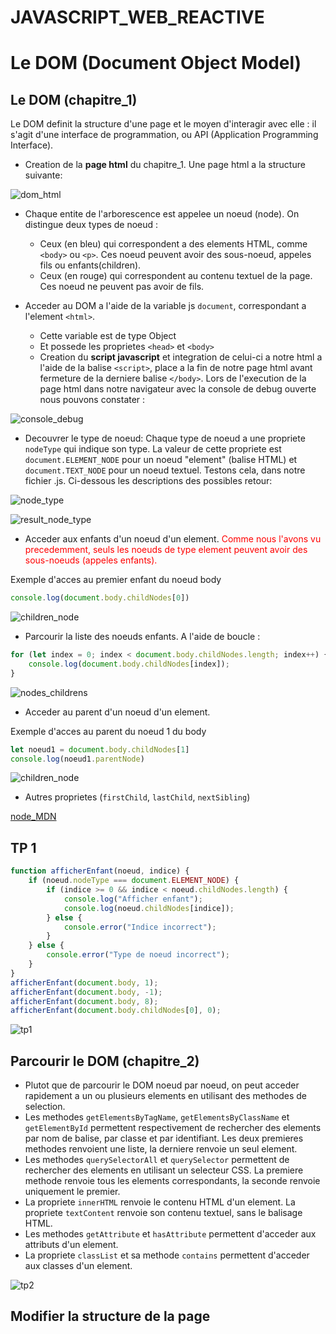 # JAVASCRIPT_WEB_REACTIVE

# Le DOM (Document Object Model)

## Le DOM (chapitre_1)
Le DOM definit la structure d'une page et le moyen d'interagir avec elle : il s'agit d'une interface de programmation, ou API (Application Programming Interface).

* Creation de la **page html** du chapitre_1. Une page html a la structure suivante:

![dom_html](./resources/com_html.bmp)

* Chaque entite de l'arborescence est appelee un noeud (node). On distingue deux types de noeud :
    * Ceux (en bleu) qui correspondent a des elements HTML, comme `<body>` ou `<p>`. Ces noeud peuvent avoir des sous-noeud, appeles fils ou enfants(children).
    * Ceux (en rouge) qui correspondent au contenu textuel de la page. Ces noeud ne peuvent pas avoir de fils.


* Acceder au DOM a l'aide de la variable js `document`, correspondant a l'element `<html>`. 
    * Cette variable est de type Object
    * Et possede les  proprietes `<head>` et `<body>`
    * Creation du **script javascript** et integration de celui-ci a notre html a l'aide de la balise `<script>`, place a la fin de notre page html avant fermeture de la derniere balise `</body>`.
    Lors de l'execution de la page html dans notre navigateur avec la console de debug ouverte nous pouvons constater :

![console_debug](./resources/script.bmp)

* Decouvrer le type de noeud: Chaque type de noeud a une propriete `nodeType` qui indique son type. La valeur de cette propriete est `document.ELEMENT_NODE` pour un noeud "element" (balise HTML) et `document.TEXT_NODE` pour un noeud textuel. Testons cela, dans notre fichier .js. Ci-dessous les descriptions des possibles retour:

![node_type](./resources/node_type.bmp)

![result_node_type](./resources/result_1.bmp)

* Acceder aux enfants d'un noeud d'un element.
<span style="color:red">Comme nous l'avons vu precedemment, seuls les noeuds de type element peuvent avoir des sous-noeuds (appeles enfants).</span>

Exemple d'acces au premier enfant du noeud body

```js
console.log(document.body.childNodes[0])
```
![children_node](./resources/chidren_node.bmp)

* Parcourir la liste des noeuds enfants. A l'aide de boucle :

```js
for (let index = 0; index < document.body.childNodes.length; index++) {
    console.log(document.body.childNodes[index]);
}
```

![nodes_childrens](./resources/nodes_childrens.bmp)

* Acceder au parent d'un noeud d'un element.

Exemple d'acces au parent du noeud 1 du body

```js
let noeud1 = document.body.childNodes[1]
console.log(noeud1.parentNode)

```
![children_node](./resources/chidren_node.bmp)

* Autres proprietes (`firstChild`, `lastChild`, `nextSibling`)

[node_MDN](https://developer.mozilla.org/fr/docs/Web/API/Node)

## TP 1

```js
function afficherEnfant(noeud, indice) {
    if (noeud.nodeType === document.ELEMENT_NODE) {
        if (indice >= 0 && indice < noeud.childNodes.length) {
            console.log("Afficher enfant");
            console.log(noeud.childNodes[indice]);
        } else {
            console.error("Indice incorrect");
        }
    } else {
        console.error("Type de noeud incorrect");
    }
}
afficherEnfant(document.body, 1);
afficherEnfant(document.body, -1);
afficherEnfant(document.body, 8);
afficherEnfant(document.body.childNodes[0], 0);
```
![tp1](./resources/tp1.bmp)

## Parcourir le DOM (chapitre_2)

* Plutot que de parcourir le DOM noeud par noeud, on peut acceder rapidement a un ou plusieurs elements en utilisant des methodes de selection.
* Les methodes `getElementsByTagName`, `getElementsByClassName` et `getElementById` permettent respectivement de rechercher des elements par nom de balise, par classe et par identifiant. Les deux premieres methodes renvoient une liste, la derniere renvoie un seul element.
* Les methodes `querySelectorAll` et `querySelector` permettent de rechercher des elements en utilisant un selecteur CSS. La premiere methode renvoie tous les elements correspondants, la seconde renvoie uniquement le premier.
* La propriete `innerHTML` renvoie le contenu HTML d'un element. La propriete `textContent` renvoie son contenu textuel, sans le balisage HTML.
* Les methodes `getAttribute` et `hasAttribute` permettent d'acceder aux attributs d'un element.
* La propriete `classList` et sa methode `contains` permettent d'acceder aux classes d'un element.

![tp2](./resources/chap_2.bmp)

## Modifier la structure de la page

